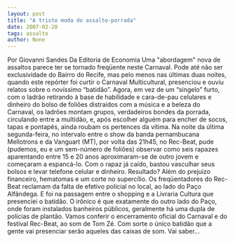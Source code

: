 ```yaml
---
layout: post
title: "A triste moda do assalto-porrada"
date: 2007-02-20
tags: assalto
author: None
---
```

Por Giovanni Sandes
Da Editoria de Economia
Uma \"abordagem\" nova de assaltos parece ter se tornado freqüente neste Carnaval. Pode até não ser exclusividade do Bairro do Recife, mas pelo menos nas últimas duas noites, quando este repórter foi curtir o Carnaval Multicultural, presenciou e ouviu relatos sobre o novíssimo “batidão”.
Agora, em vez de um “singelo” furto, com o ladrão retirando à base de habilidade e cara-de-pau celulares e dinheiro do bolso de foliões distraídos com a música e a beleza do Carnaval, os ladrões montam grupos, verdadeiros bondes da porrada, circulando entre a multidão, e, após escolher alguém para encher de socos, tapas e pontapés, ainda roubam os pertences da vítima.
Na noite da última segunda-feira, no intervalo entre o show da banda pernambucana Mellotrons e da Vanguart (MT), por volta das 21h45, no Rec-Beat, pude (pudemos, eu e um sem-número de foliões) observar como seis rapazes aparentando entre 15 e 20 anos aproximaram-se de outro jovem e começaram a espancá-lo. 
Com o rapaz já caído, bastou vasculhar seus bolsos e levar telefone celular e dinheiro. Resultado? Além do prejuízo financeiro, hematomas e um corte no supercílio.
Os freqüentadores do Rec-Beat reclamam da falta de efetivo policial no local, ao lado do Paço Alfândega. E foi na passagem entre o shopping e a Livraria Cultura que presenciei o batidão.
O irônico é que exatamente do outro lado do Paço, onde foram instalados banheiros públicos, geralmente há uma dupla de policias de plantão.
Vamos conferir o encerramento oficial do Carnaval e do festival Rec-Beat, ao som de Tom Zé. Com sorte o único batidão que a gente vai&nbsp;presenciar serão aqueles das&nbsp;caixas de som. Vai saber... 